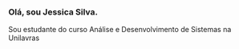 <h3 style="font-weight=bold">Olá, sou Jessica Silva.</h3>

Sou estudante do curso Análise e Desenvolvimento de Sistemas na Unilavras 

